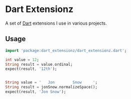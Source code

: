 # Dart Extensionz

A set of [Dart](https://dart.dev) extensions I use in various projects.

## Usage

```dart
import 'package:dart_extensionz/dart_extensionz.dart';

int value = 12;
String result = value.ordinal;
expect(result, '12th');


String value = '   Jon        Snow     ';
String result = jonSnow.normalizeSpace();
expect(result, 'Jon Snow');
```
